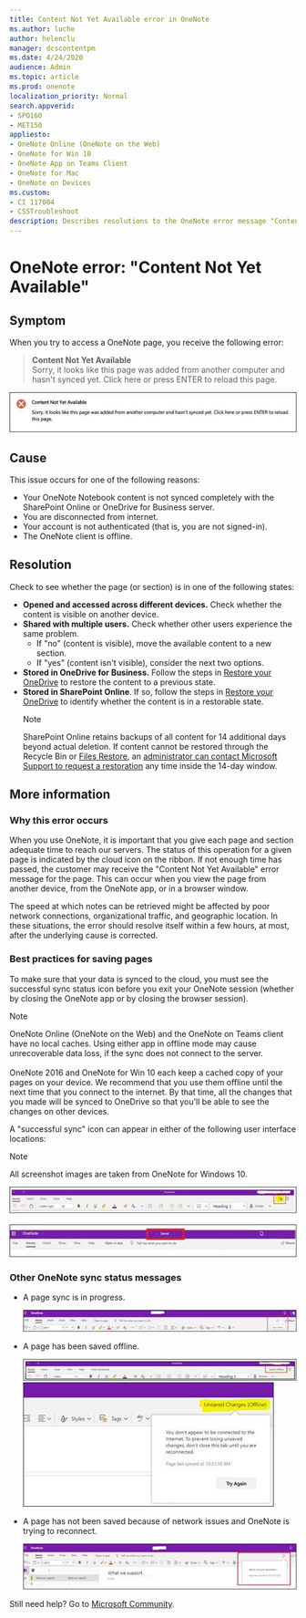 ```yaml
---
title: Content Not Yet Available error in OneNote
ms.author: luche
author: helenclu
manager: dcscontentpm
ms.date: 4/24/2020
audience: Admin
ms.topic: article
ms.prod: onenote
localization_priority: Normal
search.appverid:
- SPO160
- MET150
appliesto:
- OneNote Online (OneNote on the Web)
- OneNote for Win 10
- OneNote App on Teams Client
- OneNote for Mac
- OneNote on Devices
ms.custom: 
- CI 117004
- CSSTroubleshoot 
description: Describes resolutions to the OneNote error message "Content Not Yet Available."
---
```


# OneNote error: "Content Not Yet Available"

## Symptom

When you try to access a OneNote page, you receive the following error:

> **Content Not Yet Available**<br/>
> Sorry, it looks like this page was added from another computer and hasn't synced yet. Click here or press ENTER to reload this page.

   ![Content Not Yet Available error](./media/onenote-error-content-not-yet-available/onenote-error-content-not-yet-available-1.jpg)



## Cause

This issue occurs for one of the following reasons:

- Your OneNote Notebook content is not synced completely with the SharePoint Online or OneDrive for Business server. 
- You are disconnected from internet.
- Your account is not authenticated (that is, you are not signed-in).
- The OneNote client is offline.


## Resolution 

Check to see whether the page (or section) is in one of the following states:

- **Opened and accessed across different devices.** Check whether the content is visible on another device. 
- **Shared with multiple users.** Check whether other users experience the same problem. 
    - If "no" (content is visible), move the available content to a new section.
    - If "yes" (content isn't visible), consider the next two options.
- **Stored in OneDrive for Business.** Follow the steps in [Restore your OneDrive](https://support.office.com/article/restore-your-onedrive-fa231298-759d-41cf-bcd0-25ac53eb8a15) to restore the content to a previous state.
- **Stored in SharePoint Online**. If so, follow the steps in [Restore your OneDrive](https://support.office.com/article/restore-your-onedrive-fa231298-759d-41cf-bcd0-25ac53eb8a15) to identify whether the content is in a restorable state. 
    > [!NOTE]
    > SharePoint Online retains backups of all content for 14 additional days beyond actual deletion. If content cannot be restored through the Recycle Bin or [Files Restore](https://support.office.com/article/restore-your-onedrive-fa231298-759d-41cf-bcd0-25ac53eb8a15), an [administrator can contact Microsoft Support to request a restoration](/microsoft-365/admin/contact-support-for-business-products?view=o365-worldwide&tabs=online&preserve-view=true) any time inside the 14-day window.

## More information

### Why this error occurs

When you use OneNote, it is important that you give each page and section adequate time to reach our servers. The status of this operation for a given page is indicated by the cloud icon on the ribbon. If not enough time has passed, the customer may receive the "Content Not Yet Available" error message for the page. This can occur when you view the page from another device, from the OneNote app, or in a browser window.

The speed at which notes can be retrieved might be affected by poor network connections, organizational traffic, and geographic location. In these situations, the error should resolve itself within a few hours, at most, after the underlying cause is corrected.


### Best practices for saving pages 

To make sure that your data is synced to the cloud, you must see the successful sync status icon before you exit your OneNote session (whether by closing the OneNote app or by closing the browser session).

> [!NOTE]
> OneNote Online (OneNote on the Web) and the OneNote on Teams client have no local caches. Using either app in offline mode may cause unrecoverable data loss, if the sync does not connect to the server.<br/><br/>
OneNote 2016 and OneNote for Win 10 each keep a cached copy of your pages on your device. We recommend that you use them offline until the next time that you connect to the internet. By that time, all the changes that you made will be synced to OneDrive so that you'll be able to see the changes on other devices.

A "successful sync" icon can appear in either of the following user interface locations:

> [!NOTE]
> All screenshot images are taken from OneNote for Windows 10.

![Successful sync icon.](./media/onenote-error-content-not-yet-available/onenote-error-content-not-yet-available-2.jpg)<br/><br/>
![Saved message.](./media/onenote-error-content-not-yet-available/onenote-error-content-not-yet-available-3.jpg)
 
### Other OneNote sync status messages

- A page sync is in progress.

  ![Notebook sync in progress.](./media/onenote-error-content-not-yet-available/onenote-error-content-not-yet-available-4.jpg)

- A page has been saved offline.

  ![Notebook has been saved offline 1.](./media/onenote-error-content-not-yet-available/onenote-error-content-not-yet-available-5.jpg)
  ![Notebook has been saved offline 2.](./media/onenote-error-content-not-yet-available/onenote-error-content-not-yet-available-6.jpg)
 
- A page has not been saved because of network issues and OneNote is trying to reconnect.

  ![Notebook has network issues and is trying to connect.](./media/onenote-error-content-not-yet-available/onenote-error-content-not-yet-available-7.jpg)
 
Still need help? Go to [Microsoft Community](https://answers.microsoft.com/).
